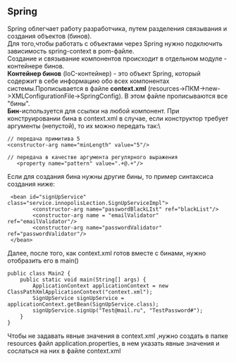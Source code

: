 ## Spring

Spring облегчает работу разработчика, путем разделения связывания и создания объектов (бинов).\
Для того,чтобы работать с объектами через Spring нужно подключить зависимость spring-context в pom-файле.\
Создание и связывание компонентов происходит в отдельном модуле - контейнере бинов.\
**Контейнер бинов**  (IoC-контейнер) - это объект Spring, который содержит в себе информацию обо всех компонентах
системы.Прописывается в файле **context.xml** (resources->ПКМ->new->XMLConfigurationFile->SpringConfig). В этом файле
прописываются все "бины".\
**Бин**-используется для ссылки на любой компонент.
При конструировании бина в context.xml в случае, если конструктор требует аргументы (непустой), то их можно передать
так:\

```
// передача примитива 5
<constructor-arg name="minLength" value="5"/>

// передача в качестве аргумента регулярного выражения 
   <property name="pattern" value=".+@.+"/>
```

Если для создания бина нужны другие бины, то пример синтаксиса создания ниже:

```
 <bean id="signUpService" class="service.innopolisLection.SignUpServiceImpl">
        <constructor-arg name="passwordBlackLIst" ref="blackList"/>
        <constructor-arg name = "emailValidator" ref="emailValidator"/>
        <constructor-arg name="passwordValidator" ref="passwordValidator"/>
 </bean>
```
Далее, после того, как context.xml готов вместе с бинами, нужно отобразить его в main()
```
public class Main2 {
    public static void main(String[] args) {
        ApplicationContext applicationContext = new ClassPathXmlApplicationContext("context.xml");
        SignUpService signUpService = applicationContext.getBean(SignUpService.class);
        signUpService.signUp("Test@mail.ru", "TestPassword#");
    }
}
```
Чтобы не задавать явные значения в context.xml ,нужно создать в папке resources файл application.properties, в нем указать 
явные значения и сослаться на них в файле context.xml






